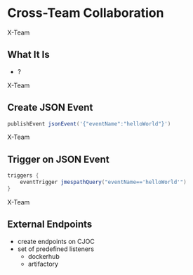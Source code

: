 <!-- .slide: class="center" -->
# Cross-Team Collaboration


<!-- .slide: class="dark center" -->
<div class="label">X-Team</div>

## What It Is

* ?


<!-- .slide: class="center light" -->
<!-- .slide: data-background="../img/core/cross-team-diagram.png" data-background-size="contain" data-background-color="#FFF" -->


<!-- .slide: class="dark center" -->
<div class="label">X-Team</div>

## Create JSON Event

```groovy
publishEvent jsonEvent('{"eventName":"helloWorld"}')
```


<!-- .slide: class="dark center" -->
<div class="label">X-Team</div>

## Trigger on JSON Event

```groovy
triggers {
    eventTrigger jmespathQuery("eventName=='helloWorld'")
}
```


<!-- .slide: class="dark center" -->
<div class="label">X-Team</div>

## External Endpoints

* create endpoints on CJOC
* set of predefined listeners
    * dockerhub
    * artifactory


<!-- .slide: class="center light" -->
<!-- .slide: data-background="../img/core/xteam-external-endpoints.png" data-background-size="contain" data-background-color="#FFF" -->
